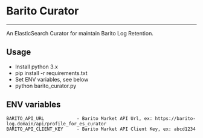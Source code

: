 # Barito Curator
---
An ElasticSearch Curator for maintain Barito Log Retention.

## Usage
- Install python 3.x
- pip install -r requirements.txt
- Set ENV variables, see below
- python barito_curator.py

## ENV variables
```
BARITO_API_URL            - Barito Market API Url, ex: https://barito-log.domain/api/profile_for_es_curator
BARITO_API_CLIENT_KEY     - Barito Market API Client Key, ex: abcd1234
```
